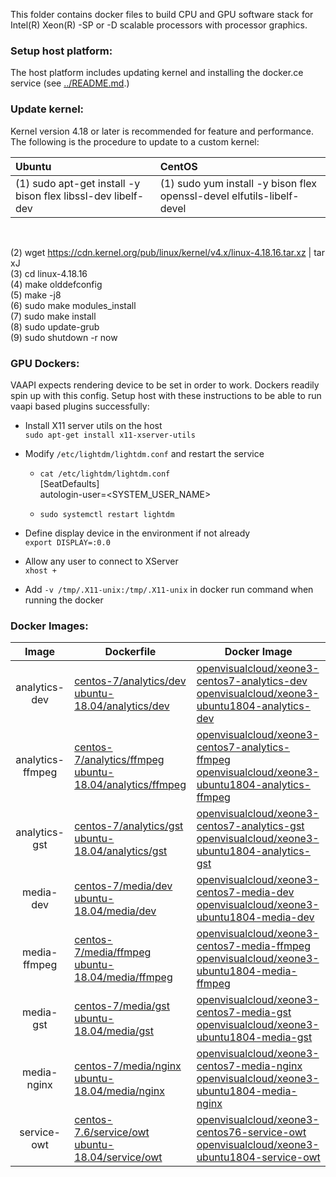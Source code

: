 
This folder contains docker files to build CPU and GPU software stack for Intel(R) Xeon(R) -SP or -D scalable processors with processor graphics.

### Setup host platform:

The host platform includes updating kernel and installing the docker.ce service (see [../README.md](../README.md).)

### Update kernel:      

Kernel version 4.18 or later is recommended for feature and performance. The following is the procedure to update to a custom kernel:    

|  Ubuntu | CentOS |
|:--------|:-------|
|(1) sudo apt-get install -y bison flex libssl-dev libelf-dev |(1) sudo yum install -y bison flex openssl-devel elfutils-libelf-devel |

<br>     

(2) wget https://cdn.kernel.org/pub/linux/kernel/v4.x/linux-4.18.16.tar.xz | tar xJ         
(3) cd linux-4.18.16    
(4) make olddefconfig    
(5) make -j8    
(6) sudo make modules_install    
(7) sudo make install   
(8) sudo update-grub   
(9) sudo shutdown -r now   

### GPU Dockers:

VAAPI expects rendering device to be set in order to work. Dockers readily spin up with this config. Setup host with these instructions to be able to run vaapi based plugins successfully:

 - Install X11 server utils on the host<br>
```sudo apt-get install x11-xserver-utils```

 - Modify ```/etc/lightdm/lightdm.conf``` and restart the service<br>
   - ```cat /etc/lightdm/lightdm.conf```<br>
[SeatDefaults]<br>
autologin-user=<SYSTEM_USER_NAME>

   - ```sudo systemctl restart lightdm```
 - Define display device in the environment if not already<br>
 ```export DISPLAY=:0.0```
 - Allow any user to connect to XServer<br>
 ```xhost +```
- Add ```-v /tmp/.X11-unix:/tmp/.X11-unix``` in docker run command when running the docker


### Docker Images:

|Image|Dockerfile|Docker Image|
|:-:|---|---|
|analytics-dev|[centos-7/analytics/dev](centos-7/analytics/dev)<br>[ubuntu-18.04/analytics/dev](ubuntu-18.04/analytics/dev)|[openvisualcloud/xeone3-centos7-analytics-dev](https://hub.docker.com/r/openvisualcloud/xeone3-centos7-analytics-dev)<br>[openvisualcloud/xeone3-ubuntu1804-analytics-dev](https://hub.docker.com/r/openvisualcloud/xeone3-ubuntu1804-analytics-dev)|
|analytics-ffmpeg|[centos-7/analytics/ffmpeg](centos-7/analytics/ffmpeg)<br>[ubuntu-18.04/analytics/ffmpeg](ubuntu-18.04/analytics/ffmpeg)|[openvisualcloud/xeone3-centos7-analytics-ffmpeg](https://hub.docker.com/r/openvisualcloud/xeone3-centos7-analytics-ffmpeg)<br>[openvisualcloud/xeone3-ubuntu1804-analytics-ffmpeg](https://hub.docker.com/r/openvisualcloud/xeone3-ubuntu1804-analytics-ffmpeg)|
|analytics-gst|[centos-7/analytics/gst](centos-7/analytics/gst)<br>[ubuntu-18.04/analytics/gst](ubuntu-18.04/analytics/gst)|[openvisualcloud/xeone3-centos7-analytics-gst](https://hub.docker.com/r/openvisualcloud/xeone3-centos7-analytics-gst)<br>[openvisualcloud/xeone3-ubuntu1804-analytics-gst](https://hub.docker.com/r/openvisualcloud/xeone3-ubuntu1804-analytics-gst)|
|media-dev|[centos-7/media/dev](centos-7/media/dev)<br>[ubuntu-18.04/media/dev](ubuntu-18.04/media/dev)|[openvisualcloud/xeone3-centos7-media-dev](https://hub.docker.com/r/openvisualcloud/xeone3-centos7-media-dev)<br>[openvisualcloud/xeone3-ubuntu1804-media-dev](https://hub.docker.com/r/openvisualcloud/xeone3-ubuntu1804-media-dev)|
|media-ffmpeg|[centos-7/media/ffmpeg](centos-7/media/ffmpeg)<br>[ubuntu-18.04/media/ffmpeg](ubuntu-18.04/media/ffmpeg)|[openvisualcloud/xeone3-centos7-media-ffmpeg](https://hub.docker.com/r/openvisualcloud/xeone3-centos7-media-ffmpeg)<br>[openvisualcloud/xeone3-ubuntu1804-media-ffmpeg](https://hub.docker.com/r/openvisualcloud/xeone3-ubuntu1804-media-ffmpeg)|
|media-gst|[centos-7/media/gst](centos-7/media/gst)<br>[ubuntu-18.04/media/gst](ubuntu-18.04/media/gst)|[openvisualcloud/xeone3-centos7-media-gst](https://hub.docker.com/r/openvisualcloud/xeone3-centos7-media-gst)<br>[openvisualcloud/xeone3-ubuntu1804-media-gst](https://hub.docker.com/r/openvisualcloud/xeone3-ubuntu1804-media-gst)|
|media-nginx|[centos-7/media/nginx](centos-7/media/nginx)<br>[ubuntu-18.04/media/nginx](ubuntu-18.04/media/nginx)|[openvisualcloud/xeone3-centos7-media-nginx](https://hub.docker.com/r/openvisualcloud/xeone3-centos7-media-nginx)<br>[openvisualcloud/xeone3-ubuntu1804-media-nginx](https://hub.docker.com/r/openvisualcloud/xeone3-ubuntu1804-media-nginx)|
|service-owt|[centos-7.6/service/owt](centos-7.6/service/owt)<br>[ubuntu-18.04/service/owt](ubuntu-18.04/service/owt)|[openvisualcloud/xeone3-centos76-service-owt](https://hub.docker.com/r/openvisualcloud/xeone3-centos76-service-owt)<br>[openvisualcloud/xeone3-ubuntu1804-service-owt](https://hub.docker.com/r/openvisualcloud/xeone3-ubuntu1804-service-owt)|
